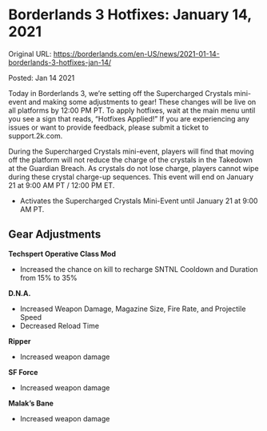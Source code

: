 Borderlands 3 Hotfixes: January 14, 2021 
========================================

Original URL: https://borderlands.com/en-US/news/2021-01-14-borderlands-3-hotfixes-jan-14/

Posted: Jan 14 2021

Today in Borderlands 3, we’re setting off the Supercharged Crystals mini-event and making some adjustments to gear! These changes will be live on all platforms by 12:00 PM PT. To apply hotfixes, wait at the main menu until you see a sign that reads, “Hotfixes Applied!” If you are experiencing any issues or want to provide feedback, please submit a ticket to support.2k.com.

During the Supercharged Crystals mini-event, players will find that moving off the platform will not reduce the charge of the crystals in the Takedown at the Guardian Breach. As crystals do not lose charge, players cannot wipe during these crystal charge-up sequences. This event will end on January 21 at 9:00 AM PT / 12:00 PM ET.

* Activates the Supercharged Crystals Mini-Event until January 21 at 9:00 AM PT.

Gear Adjustments
----------------

**Techspert Operative Class Mod**

* Increased the chance on kill to recharge SNTNL Cooldown and Duration from 15% to 35%

**D.N.A.**

* Increased Weapon Damage, Magazine Size, Fire Rate, and Projectile Speed
* Decreased Reload Time

**Ripper**

* Increased weapon damage

**SF Force**

* Increased weapon damage

**Malak’s Bane**

* Increased weapon damage

